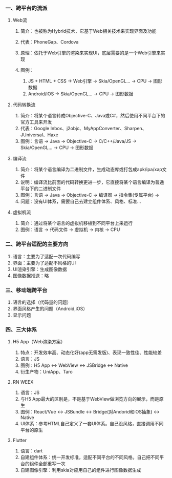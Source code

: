 ### 一、跨平台的流派

1.  Web流

    1.  简介：也被称为Hybrid技术，它基于Web相关技术来实现界面及功能
    2.  代表：PhoneGap、Cordova
    3.  原理：依托于Web引擎的渲染来实现UI，底层需要的是一个Web引擎来实现
    4.  图例：

        1.  JS + HTML + CSS -> Web引擎 -> Skia/OpenGL... -> CPU -> 图形数据
        2.  Android/iOS -> Skia/OpenGL... -> CPU -> 图形数据
2.  代码转换流

    1.  简介：将某个语言转成Objective-C、Java或C#，然后使用不同平台下的官方工具来开发
    2.  代表：Google Inbox、j2objc、MyAppConverter、Sharpen、JUniversal、Haxe
    3.  图例：言语 -> Java -> Objective-C -> C/C++/Java/JS -> Skia/OpenGL... -> CPU -> 图形数据
3.  编译流

    1.  简介：将某个语言编译为二进制文件，生成动态库或打包成apk/ipa/xap文件
    2.  说明：编译流比前面的代码转换更进一步，它直接将某个语言编译为普通平台下的二进制文件
    3.  图例：言语 -> Java -> Objective-C -> 编译器 -> 指令集(专属平台) ->
    4.  问题：没有UI体系，需要自己去建立组件体系、风格、标准...
4.  虚拟机流

    1.  简介：通过将某个语言的虚拟机移植到不同平台上来运行
    2.  图例：语言 -> 代码文件 -> 虚拟机 -> 内核 -> CPU

### 二、跨平台适配的主要方向

1.  语言：主要为了适配一次代码编写
2.  界面：主要为了适配不风格的UI
3.  UI渲染引擎：生成图像数据
4.  图像数据推送：略

### 三、移动端跨平台

1.  语言的选择（代码量的问题）
2.  界面风格产生的问题（Android,iOS）
3.  显示问题

### 四、三大体系

1.  H5 App（Web渲染方案）

    1.  特点：开发效率高、动态化好(app无需发版)、表现一致性佳、性能较差
    2.  语言：JS
    3.  图例：H5 App <-> WebView <-> JSBridge <-> Native
    4.  衍生产物：UniApp、Taro
2.  RN WEEX

    1.  语言：JS
    2.  与H5 App最大的区别是，不是基于WebView做浏览方向的展示，而是原生
    3.  图例：React/Vue <-> JSBundle <-> Bridge(对Andorid和iOS抽象) <-> Native
    4.  UI体系：参考HTML自己定义了一套UI体系。自己没风格，直接调用不同平台的原生
3.  Flutter

    1.  语言：dart
    2.  自建组件体系：统一开发标准，适配不同平台的不同风格。自己把不同平台的组件全部重写一次
    3.  自建图像引擎：利用skia对应用自己的组件进行图像数据生成

